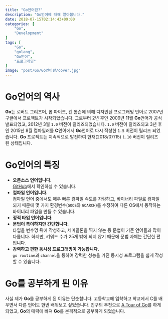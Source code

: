 ```yaml
---
title: "Go언어란?"
description: "Go언어에 대해 알아봅니다."
date: 2018-07-15T02:14:43+09:00
categories: [
    "Go",
    "Development"
]
tags: [
    "Go",
    "golang",
    "Go언어",
    "프로그래밍"
]
image: "post/Go/Go언어란/cover.jpg"
---
```


# Go언어의 역사
**Go**는 로버트 그리즈머, 롭 파이크, 켄 톰슨에 의해 디자인된 프로그래밍 언어로 2007년 구글에서 프로젝트가 시작되었습니다. 그로부터 2년 후인 2009년 11월 **Go**언어가 공식 발표되었고, 2012년 3월 `1.0` 버전이 릴리즈되었습니다. `1.0` 버전이 릴리즈되고 3년 후인 2015년 8월 컴파일러를 **C**언어에서 **Go**언어로 다시 작성한 `1.5` 버전이 릴리즈 되었습니다. **Go** 프로젝트는 지속적으로 발전하여 현재(2018/07/15) `1.10` 버전이 릴리즈 된 상태입니다.

# Go언어의 특징
* **오픈소스 언어입니다.**<br>
    [GitHub](https://github.com/golang/go)에서 확인하실 수 있습니다.
* **컴파일 언어입니다.**<br>
    컴파일 언어 중에서도 매우 빠른 컴파일 속도를 자랑하고, 바이너리 파일로 컴파일되기 때문에 몇 가지 환경변수(`GOOS`와 `GOARCH`)를 수정하여 다른 OS에서 동작하는 바이너리 파일을 만들 수 있습니다.
* **정적 타입 언어입니다.**<br>
* **문법이 특이하지만 간단합니다.**<br>
    타입을 변수명 뒤에 작성하고, 세미콜론을 찍지 않는 등 문법이 기존 언어들과 많이 다릅니다. 하지만, 키워드 수가 25개 밖에 되지 않기 때문에 문법 자체는 간단한 편입니다.
* **강력하고 편한 동시성 프로그래밍이 가능합니다.**<br>
    `go routine`과 `channel`을 통하여 강력한 성능을 가진 동시성 프로그램을 쉽게 작성할 수 있습니다.

# Go를 공부하게 된 이유
사실 제가 **Go**를 공부하게 된 이유는 단순합니다. 고등학교에 입학하고 학교에서 C를 배우면서 다른 언어도 한번 배워보고 싶었습니다. 친구의 추천으로 [A Tour of Go](https://tour.golang.org/welcome/1)를 하게 되었고, **Go**의 매력에 빠져  **Go**를 본격적으로 공부하게 되었습니다.